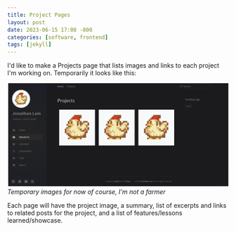 ```yaml
---
title: Project Pages
layout: post
date: 2023-06-15 17:00 -800
categories: [software, frontend]
tags: [jekyll]
---
```

I'd like to make a Projects page that lists images and links to each project I'm working on. Temporarily it looks like this:

![img-description](/assets/post_images/projects_page_ex.png)
_Temporary images for now of course, I'm not a farmer_

Each page will have the project image, a summary, list of excerpts and links to related posts for the project, and a list of features/lessons learned/showcase.
